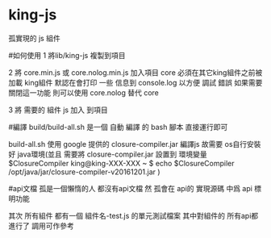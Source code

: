 # king-js
孤實現的 js 組件

#如何使用
1 將lib/king-js 複製到項目

2 將 core.min.js 或 core.nolog.min.js 加入項目 core 必須在其它king組件之前被加載
  king組件 默認在會打印 一些 信息到 console.log 以方便 調試 錯誤 如果需要關閉這一功能 則可以使用 core.nolog 替代 core
  
3 將 需要的 組件 js 加入 到項目

#編譯
build/build-all.sh 是一個 自動 編譯 的 bash 腳本 直接運行即可

build-all.sh 使用 google 提供的 closure-compiler.jar 編譯js 故需要 os自行安裝 好 java環境(並且 需要將 closure-compiler.jar 設置到 環境變量 $ClosureCompiler
king@king-XXX-XXX ~ $ echo $ClosureCompiler
/opt/java/jar/closure-compiler-v20161201.jar
)

#api文檔
孤是一個懶惰的人 都沒有api文檔 然 孤會在 api的 實現源碼 中爲 api 標明功能

其次 所有組件 都有一個 組件名-test.js 的單元測試檔案 其中對組件的 所有api都進行了 調用可作參考
